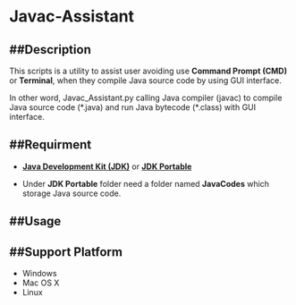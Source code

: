 Javac-Assistant
===============



##Description
---
This scripts is a utility to assist user avoiding use **Command Prompt (CMD)** or **Terminal**, when they compile Java source code by using GUI interface.

In other word, Javac_Assistant.py calling Java compiler (javac) to compile Java source code (\*.java) and run Java bytecode (\*.class) with GUI interface.

##Requirment
---

 - **[Java Development Kit (JDK)](http://www.oracle.com/technetwork/java/javase/downloads/jdk7-downloads-1880260.html)** or **[JDK Portable](http://portableapps.com/apps/utilities/java_portable)** 

 - Under **JDK Portable** folder need a folder named **JavaCodes** which storage Java source code.
 
##Usage
---


##Support Platform
---

- Windows
- Mac OS X
- Linux

